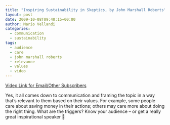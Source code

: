 ```yaml
---
title: "Inspiring Sustainability in Skeptics, by John Marshall Roberts"
layout: post
date: 2009-10-08T09:40:15+00:00
author: Mario Vellandi
categories:
  - communication
  - sustainability
tags:
  - audience
  - care
  - john marshall roberts
  - relevance
  - values
  - video
---
```

[Video Link for Email/Other Subscribers](http://www.youtube.com/watch?v=GqZLMNb0l-M)

Yes, it all comes down to communication and framing the topic in a way that&#8217;s relevant to them based on their values. For example, some people care about saving money in their actions; others may care more about doing the right thing. What are the triggers? Know your audience &#8211; or get a really great inspirational speaker 🙂
